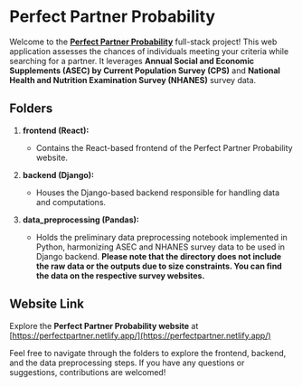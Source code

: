 # Perfect Partner Probability

Welcome to the **[Perfect Partner Probability](https://perfectpartner.netlify.app/)** full-stack project! This web application assesses the chances of individuals meeting your criteria while searching for a partner. It leverages **Annual Social and Economic Supplements (ASEC) by Current Population Survey (CPS)** and **National Health and Nutrition Examination Survey (NHANES)** survey data.

## Folders

1. **frontend (React):**

   - Contains the React-based frontend of the Perfect Partner Probability website.

2. **backend (Django):**

   - Houses the Django-based backend responsible for handling data and computations.

3. **data_preprocessing (Pandas):**
   - Holds the preliminary data preprocessing notebook implemented in Python, harmonizing ASEC and NHANES survey data to be used in Django backend. **Please note that the directory does not include the raw data or the outputs due to size constraints. You can find the data on the respective survey websites.**

## Website Link

Explore the **Perfect Partner Probability website** at [https://perfectpartner.netlify.app/](https://perfectpartner.netlify.app/)

Feel free to navigate through the folders to explore the frontend, backend, and the data preprocessing steps. If you have any questions or suggestions, contributions are welcomed!
